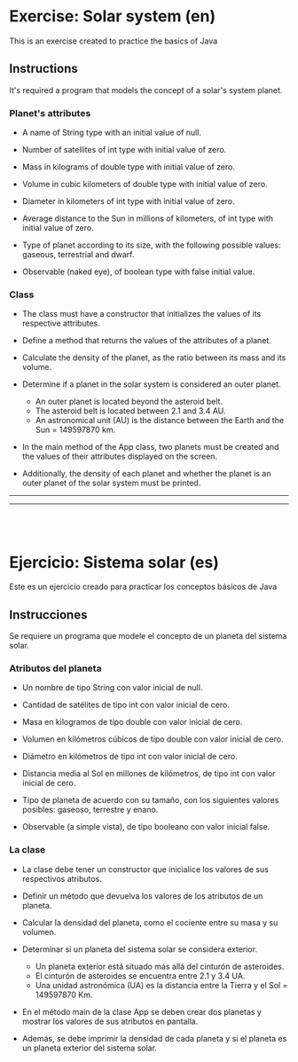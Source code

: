 # Exercise: Solar system (en)
This is an exercise created to practice the basics of Java

## Instructions
It's required a program that models the concept of a solar's system planet.

### Planet's attributes
- A name of String type with an initial value of null.

- Number of satellites of int type with initial value of zero.

- Mass in kilograms of double type with initial value of zero.

- Volume in cubic kilometers of double type with initial value of zero.

- Diameter in kilometers of int type with initial value of zero.

- Average distance to the Sun in millions of kilometers, of int type with initial value of zero.

- Type of planet according to its size, with the following possible values: gaseous, terrestrial and dwarf.

- Observable (naked eye), of boolean type with false initial value.

### Class
- The class must have a constructor that initializes the values of its respective attributes.

- Define a method that returns the values of the attributes of a planet.

- Calculate the density of the planet, as the ratio between its mass and its volume.

- Determine if a planet in the solar system is considered an outer planet.
    - An outer planet is located beyond the asteroid belt. 
    - The asteroid belt is located between 2.1 and 3.4 AU. 
    - An astronomical unit (AU) is the distance between the Earth and the Sun = 149597870 km.

- In the main method of the App class, two planets must be created and the values of their attributes displayed on the screen. 

- Additionally, the density of each planet and whether the planet is an outer planet of the solar system must be printed.

<hr>
<hr>

<br>
<br>

# Ejercicio: Sistema solar (es)
Este es un ejercicio creado para practicar los conceptos básicos de Java

## Instrucciones
Se requiere un programa que modele el concepto de un planeta del sistema solar.


### Atributos del planeta
- Un nombre de tipo String con valor inicial de null.

- Cantidad de satélites de tipo int con valor inicial de cero.

- Masa en kilogramos de tipo double con valor inicial de cero.

- Volumen en kilómetros cúbicos de tipo double con valor inicial de cero.

- Diámetro en kilómetros de tipo int con valor inicial de cero.

- Distancia media al Sol en millones de kilómetros, de tipo int con valor inicial de cero.

- Tipo de planeta de acuerdo con su tamaño, con los siguientes valores posibles: gaseoso, terrestre y enano.

- Observable (a simple vista), de tipo booleano con valor inicial false.

### La clase
- La clase debe tener un constructor que inicialice los valores de sus respectivos atributos.

- Definir un método que devuelva los valores de los atributos de un planeta.

- Calcular la densidad del planeta, como el cociente entre su masa y su volumen.

- Determinar si un planeta del sistema solar se considera exterior.
    - Un planeta exterior está situado más allá del cinturón de asteroides. 
    - El cinturón de asteroides se encuentra entre 2.1 y 3.4 UA. 
    - Una unidad astronómica (UA) es la distancia entre la Tierra y el Sol = 149597870 Km.

- En el método main de la clase App se deben crear dos planetas y mostrar los valores de sus atributos en pantalla. 

- Además, se debe imprimir la densidad de cada planeta y si el planeta es un planeta exterior del sistema solar.
